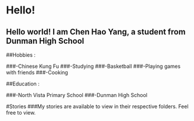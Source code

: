 # Hello!
## Hello world! I am Chen Hao Yang, a student from Dunman High School

##Hobbies :

###-Chinese Kung Fu
###-Studying
###-Basketball
###-Playing games with friends
###-Cooking

##Education :

###-North Vista Primary School
###-Dunman High School

#Stories
###My stories are available to view in their respective folders. Feel free to view.
